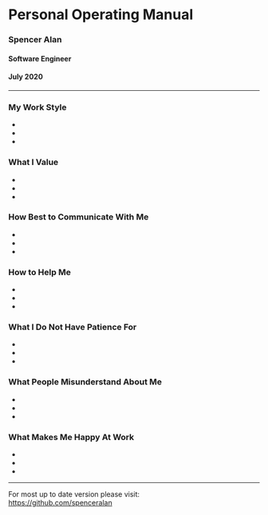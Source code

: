 # Personal Operating Manual
### Spencer Alan
#### Software Engineer
#### July 2020

---

### My Work Style

*
*
*

### What I Value

*
*
*

### How Best to Communicate With Me

*
*
*

### How to Help Me

*
*
*

### What I Do Not Have Patience For

*
*
*

### What People Misunderstand About Me

*
*
*

### What Makes Me Happy At Work

*
*
*

---

For most up to date version please visit:\
https://github.com/spenceralan
